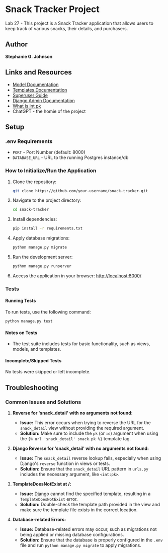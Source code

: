 # Snack Tracker Project

Lab 27 - This project is a Snack Tracker application that allows users to keep track of various snacks, their details, and purchasers.

## Author

**Stephanie G. Johnson**

## Links and Resources

- [Model Documentation](https://docs.djangoproject.com/en/4.1/ref/models/)
- [Templates Documentation](https://docs.djangoproject.com/en/4.1/topics/templates/)
- [Superuser Guide](https://docs.djangoproject.com/en/4.1/ref/django-admin/)
- [Django Admin Documentation](https://docs.djangoproject.com/en/4.1/ref/contrib/admin/)
- [What is int pk](https://docs.djangoproject.com/en/4.1/ref/models/fields/#integerfield)
- ChatGPT - the homie of the project

## Setup

### .env Requirements

- `PORT` - Port Number (default: 8000)
- `DATABASE_URL` - URL to the running Postgres instance/db

### How to Initialize/Run the Application

1. Clone the repository:

    ```bash
    git clone https://github.com/your-username/snack-tracker.git
    ```

2. Navigate to the project directory:

    ```bash
    cd snack-tracker
    ```

3. Install dependencies:

    ```bash
    pip install -r requirements.txt
    ```

4. Apply database migrations:

    ```bash
    python manage.py migrate
    ```

5. Run the development server:

    ```bash
    python manage.py runserver
    ```

6. Access the application in your browser: [http://localhost:8000/](http://localhost:8000/)

### Tests

#### Running Tests

To run tests, use the following command:

```bash
python manage.py test
```

#### Notes on Tests

- The test suite includes tests for basic functionality, such as views, models, and templates.

#### Incomplete/Skipped Tests

No tests were skipped or left incomplete.

## Troubleshooting

### Common Issues and Solutions

1. **Reverse for 'snack_detail' with no arguments not found:**

    - **Issue:** This error occurs when trying to reverse the URL for the `snack_detail` view without providing the required argument.
    - **Solution:** Make sure to include the `pk` (or `id`) argument when using the `{% url 'snack_detail' snack.pk %}` template tag.

2. **Django Reverse for 'snack_detail' with no arguments not found:**

    - **Issue:** The `snack_detail` reverse lookup fails, especially when using Django's `reverse` function in views or tests.
    - **Solution:** Ensure that the `snack_detail` URL pattern in `urls.py` includes the necessary argument, like `<int:pk>`.

3. **TemplateDoesNotExist at /:**

    - **Issue:** Django cannot find the specified template, resulting in a `TemplateDoesNotExist` error.
    - **Solution:** Double-check the template path provided in the view and make sure the template file exists in the correct location.

4. **Database-related Errors:**

    - **Issue:** Database-related errors may occur, such as migrations not being applied or missing database configurations.
    - **Solution:** Ensure that the database is properly configured in the `.env` file and run `python manage.py migrate` to apply migrations.

